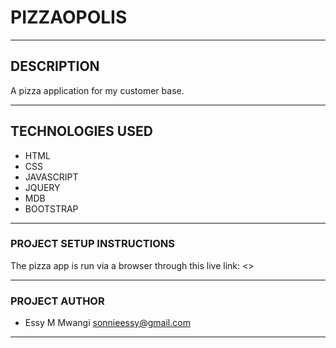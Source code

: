  # PIZZAOPOLIS

---
 
 ## DESCRIPTION
A pizza application for my customer base.

---
## TECHNOLOGIES USED 
* HTML
* CSS
* JAVASCRIPT
* JQUERY
* MDB
* BOOTSTRAP

---
### PROJECT SETUP INSTRUCTIONS
The pizza app is run via a browser through this live link: <>

---

### PROJECT AUTHOR

- Essy M Mwangi <sonnieessy@gmail.com>


---
